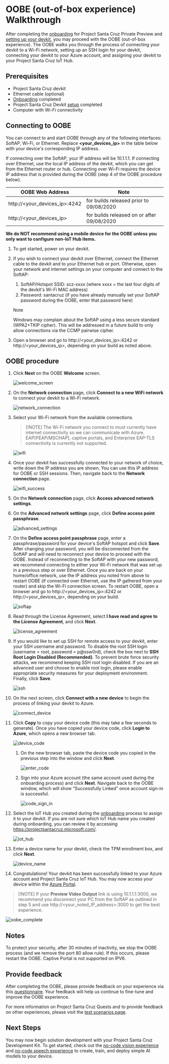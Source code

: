 # OOBE (out-of-box experience) Walkthrough

After completing the [onboarding](https://github.com/microsoft/Project-Santa-Cruz-Private-Preview/blob/main/user-guides/getting_started/azure-subscription-onboarding.md) for Project Santa Cruz Private Preview and [setting up your devkit](https://github.com/microsoft/Project-Santa-Cruz-Private-Preview/blob/main/user-guides/getting_started/devkit-unboxing-setup.md), you may proceed with the OOBE (out-of-box experience). The OOBE walks you through the process of connecting your devkit to a Wi-Fi network, setting up an SSH login for your devkit, connecting your devkit to your Azure account, and assigning your devkit to your Project Santa Cruz IoT Hub.  

## Prerequisites

- Project Santa Cruz devkit
- Ethernet cable (optional)
- [Onboarding](https://github.com/microsoft/Project-Santa-Cruz-Private-Preview/blob/main/user-guides/getting_started/azure-subscription-onboarding.md) completed
- Project Santa Cruz Devkit [setup](https://github.com/microsoft/Project-Santa-Cruz-Private-Preview/blob/main/user-guides/getting_started/devkit-unboxing-setup.md) completed
- Computer with Wi-Fi connectivity

## Connecting to OOBE

You can connect to and start OOBE through any of the following interfaces: SoftAP, Wi-Fi, or Ethernet. Replace **<your_devices_ip>** in the table below with your device's corresponding IP address.

If connecting over the SoftAP, your IP address will be 10.1.1.1. If connecting over Ethernet, use the local IP address of the devkit, which you can get from the Ethernet router or hub. Connecting over Wi-Fi requires the device IP address that is provided during the OOBE (step 4 of the OOBE procedure below).

OOBE Web Address |      Note
------------------ | ----------------
http://<your_devices_ip>:4242 | for builds released prior to 09/08/2020
http://<your_devices_ip> | for builds released on or after 09/08/2020

**We do NOT recommend using a mobile device for the OOBE unless you only want to configure non-IoT Hub items.**

1. To get started, power on your devkit.

1. If you wish to connect your devkit over Ethernet, connect the Ethernet cable to the devkit and to your Ethernet hub or port. Otherwise, open your network and internet settings on your computer and connect to the SoftAP:

    1. SoftAP/Hotspot SSID: scz-xxxx    (where xxxx = the last four digits of the devkit's Wi-Fi MAC address)
    2. Password: santacruz              (if you have already manually set your SoftAP password during the OOBE, enter that password here)

    > [!NOTE]
    > Windows may complain about the SoftAP using a less secure standard (WPA2+TKIP cipher). This will be addressed in a future build to only allow connections via the CCMP pairwise cipher.

1. Open a browser and go to http://<your_devices_ip>:4242 or http://<your_devices_ip>, depending on your build as noted above.

## OOBE procedure

1. Click **Next** on the OOBE **Welcome** screen.  

    ![welcome_screen](./getting_started_images/oobe_welcome_screen.png)

1. On the **Network connection** page, click **Connect to a new WiFi network** to connect your devkit to a Wi-Fi network.

    ![network_connection](./getting_started_images/oobe_network_connection.png)

1. Select your Wi-Fi network from the available connections.

    >[!NOTE] The Wi-Fi network you connect to must currently have internet connectivity so we can communicate with Azure. EAP[PEAP/MSCHAP], captive portals, and Enterprise EAP-TLS connectivity is currently not supported.

    ![wifi](./getting_started_images/oobe_wifi.png)

1. Once your devkit has successfully connected to your network of choice, write down the IP address you are shown. You can use this IP address for OOBE or SSH sessions. Then, navigate back to the **Network connection** page.

    ![wifi_success](./getting_started_images/oobe_wifi_success.png)

1. On the **Network connection** page, click **Access advanced network settings**.

1. On the **Advanced network settings** page, click **Define access point passphrase**.

    ![advanced_settings](./getting_started_images/oobe_advanced_settings.PNG)

1. On the **Define access point passphrase** page, enter a passphrase/password for your device's SoftAP hotspot and click **Save**. After changing your password, you will be disconnected from the SoftAP and will need to reconnect your device to proceed with the OOBE. Instead of reconnecting to the SoftAP with your new password, we recommend connecting to either your Wi-Fi network that was set up in a previous step or over Ethernet. Once you are back on your home/office network, use the IP address you noted from above to restart OOBE (if connected over Ethernet, use the IP gathered from your router) and skip the Wi-Fi connection screen. To restart OOBE, open a browser and go to http://<your_devices_ip>:4242 or http://<your_devices_ip>, depending on your build.

    ![softap](./getting_started_images/oobe_softap.png)

1. Read through the License Agreement, select **I have read and agree to the License Agreement**, and click **Next**.

    ![license_agreement](./getting_started_images/oobe_license_agreement.png)

1. If you would like to set up SSH for remote access to your devkit, enter your SSH username and password. To disable the root SSH login (username = root, password = p@ssw0rd), check the box next to **SSH Root Login Disabled (Recommended)**. To prevent brute force security attacks, we recommend keeping SSH root login disabled. If you are an advanced user and choose to enable root login, please enable appropriate security measures for your deployment environment. Finally, click **Save**.  

    ![ssh](./getting_started_images/oobe_ssh.png)

1. On the next screen, click **Connect with a new device** to begin the process of linking your devkit to Azure.

    ![connect_device](./getting_started_images/oobe_connect_device.png)

1. Click **Copy** to copy your device code (this may take a few seconds to generate). Once you have copied your device code, click **Login to Azure**, which opens a new browser tab.

    ![device_code](./getting_started_images/oobe_device_code.png)

    1. On the new browser tab, paste the device code you copied in the previous step into the window and click **Next**.

        ![enter_code](./getting_started_images/oobe_enter_code.png)

    1. Sign into your Azure account (the same account used during the onboarding process) and click **Next**. Navigate back to the OOBE window, which will show “Successfully Linked” once account sign-in is successful.

        ![code_sign_in](./getting_started_images/oobe_code_sign_in.png)

1. Select the IoT Hub you created during the [onboarding](https://github.com/microsoft/Project-Santa-Cruz-Preview/blob/main/user-guides/getting_started/azure-subscription-onboarding.md) process to assign it to your devkit. If you are not sure which IoT Hub name you created during onboarding, you can review it by accessing https://projectsantacruz.microsoft.com/.

    ![iot_hub](./getting_started_images/oobe_iot_hub.png)

1. Enter a device name for your devkit, check the TPM enrollment box, and click **Next**.  

    ![device_name](./getting_started_images/oobe_device_name.png)

1. Congratulations! Your devkit has been successfully linked to your Azure account and Project Santa Cruz IoT Hub. You may now access your device within the [Azure Portal](https://portal.azure.com/?feature.canmodifystamps=true&Microsoft_Azure_Iothub=aduprod&microsoft_azure_marketplace_ItemHideKey=Microsoft_Azure_ADUHidden#home).

  >[!NOTE] If your **Preview Video Output** link is using 10.1.1.1:3000, we recommend you disconnect your PC from the SoftAP as outlined in step 5 and use http://<your_noted_IP_address>:3000 to get the best experience.
  
   ![oobe_complete](./getting_started_images/oobe_complete.png)

## Notes

To protect your security, after 30 minutes of inactivity, we stop the OOBE process (and we remove the port 80 allow rule). If this occurs, please restart the OOBE.
Captive Portal is not supported on IPV6. 

## Provide feedback

After completing the OOBE, please provide feedback on your experience via this [questionnaire](https://forms.office.com/Pages/ResponsePage.aspx?id=v4j5cvGGr0GRqy180BHbRzoJxrXKT0dEvfQyxsA0h8lUOEpDRkxZSUFWMFc2SEZYMDBBSlVQMUZMMy4u). Your feedback will help us continue to fine-tune and improve the OOBE experience.

For more information on Project Santa Cruz Quests and to provide feedback on other experiences, please visit the [test scenarios page](https://github.com/microsoft/Project-Santa-Cruz-Private-Preview/blob/main/user-guides/general/test-scenarios.md).

## Next Steps

You may now begin solution development with your Project Santa Cruz Development Kit. To get started, check out the [no-code vision experience](https://github.com/microsoft/Project-Santa-Cruz-Private-Preview/blob/main/user-guides/prototyping/create-nocode-vision.md) and [no-code speech experience](https://github.com/microsoft/Project-Santa-Cruz-Private-Preview/blob/main/user-guides/prototyping/nocode-speech.md) to create, train, and deploy simple AI models to your device.
